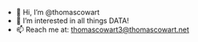- 👋 Hi, I’m @thomascowart
- 👀 I’m interested in all things DATA!
- 📫 Reach me at: thomascowart3@thomascowart.net

<!---
thomascowart/thomascowart is a ✨ special ✨ repository because its `README.md` (this file) appears on your GitHub profile.
You can click the Preview link to take a look at your changes.
--->
